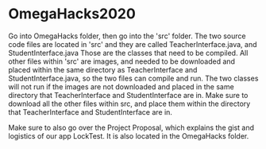 # OmegaHacks2020
Go into OmegaHacks folder, then go into the 'src' folder. The two source code files are located in 'src' and they are called TeacherInterface.java, and StudentInterface.java Those are the classes that need to be compiled. All other files within 'src' are images, and needed to be downloaded and placed within the same directory as TeacherInterface and StudentInterface.java, so the two files can compile and run. The two classes will not run if the images are not downloaded and placed in the same directory that TeacherInterface and StudentInterface are in. Make sure to download all the other files within src, and place them within the directory that TeacherInterface and StudentInterface are in.






Make sure to also go over the Project Proposal, which explains the gist and logistics of our app LockTest. It is also located in the OmegaHacks folder.
